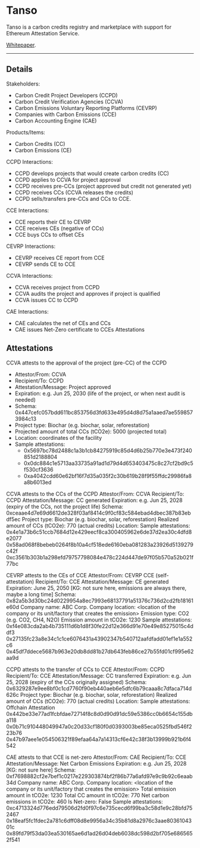 # Tanso

Tanso is a carbon credits registry and marketplace with support for Ethereum Attestation Service.

[Whitepaper](https://docs.google.com/document/d/1-WQ08wNhecO2tWA-oNsmuYpA3qC-fQLblXSSCu-Wzfc/edit).

---

## Details

Stakeholders:

- Carbon Credit Project Developers (CCPD)
- Carbon Credit Verification Agencies (CCVA)
- Carbon Emissions Voluntary Reporting Platforms (CEVRP)
- Companies with Carbon Emissions (CCE)
- Carbon Accounting Engine (CAE)

Products/Items:

- Carbon Credits (CC)
- Carbon Emissions (CE)

CCPD Interactions:

- CCPD develops projects that would create carbon credits (CC)
- CCPD applies to CCVA for project approval
- CCPD receives pre-CCs (project approved but credit not generated yet)
- CCPD receives CCs (CCVA releases the credits)
- CCPD sells/transfers pre-CCs and CCs to CCE.

CCE Interactions:

- CCE reports their CE to CEVRP
- CCE receives CEs (negative of CCs)
- CCE buys CCs to offset CEs

CEVRP Interactions:

- CEVRP receives CE report from CCE
- CEVRP sends CE to CCE

CCVA Interactions:

- CCVA receives project from CCPD
- CCVA audits the project and approves if project is qualified
- CCVA issues CC to CCPD

CAE Interactions:

- CAE calculates the net of CEs and CCs
- CAE issues Net-Zero certificate to CCEs
  Attestations

## Attestations

CCVA attests to the approval of the project (pre-CC) of the CCPD

- Attestor/From: CCVA
- Recipient/To: CCPD
- Attestation/Message: Project approved
- Expiration: e.g. Jun 25, 2030 (life of the project, or when next audit is needed)
- Schema: 0x447cefc057bdd611bc853756d3fd633e495d4d8d75a1aaed7ae5598573984c13
- Project type: Biochar (e.g. biochar, solar, reforestation)
- Projected amount of total CCs (tCO2e): 5000 (projected total)
- Location: coordinates of the facility
- Sample attestations:
  - 0x5697bc78d2488c1a3b1cb84275919c85d4d6b25b770e3e473f240851d2188804
  - 0x0dc884c1e5713aa33735a91ad1d79d4d653403475c8c27cf2bd9c5f530cf3636
  - 0xa4042cdd60e62bf16f7d35a035f2c30b619b28f9f55ffdc29986fa8a8b6013ed

CCVA attests to the CCs of the CCPD
Attestor/From: CCVA
Recipient/To: CCPD
Attestation/Message: CC generated
Expiration: e.g. Jun 25, 2028 (expiry of the CCs, not the project life)
Schema: 0xceaae4d7e69d6612de328f03af8414c9f0cf83c584ebad4dbec387b83ebdf5ec
Project type: Biochar (e.g. biochar, solar, reforestation)
Realized amount of CCs (tCO2e): 770 (actual credits)
Location: <coordinates of the facility>
Sample attestations:
0x4e1a73b6c51ccb7684d12e429eecf8ca300405962e6de37d2ea30c4dfd8e2077
0x58ad068f8bebeb0264f8b10a4cf518ede6160eba081283a23926d5139279c42f
0xc3561b303b1a298efd79757798084e478c224d447de97f05b570a52b021f77bc

CEVRP attests to the CEs of CCE
Attestor/From: CEVRP CCE (self-attestation)
Recipient/To: CCE
Attestation/Message: CE generated
Expiration: June 25, 2050 [KG: not sure here, emissions are always there, maybe a long time]
Schema: 0x82a5b3d30bc24d0229954a8ec7993e68137791a51376c736d2cd2fb18161e60d
Company name: ABC Corp.
Company location: <location of the company or its unit/factory that creates the emission>
Emission type: CO2 (e.g. CO2, CH4, N2O)
Emission amount in tCO2e: 1230
Sample attestations:
0xf4e083cda2ab4b735111d6b1d8f30fe22d12e366d91e70e49e85275015c4ddf3
0x27135fc23a8e34c1c1ce6076431a43902347b540712aafdfadd01ef1e1a552c6
0x45df7ddece5687b963e20db8dd81b27db643feb86ce27b55fd01cf995e62aa9d

CCPD attests to the transfer of CCs to CCE
Attestor/From: CCPD
Recipient/To: CCE
Attestation/Message: CC transferred
Expiration: e.g. Jun 25, 2028 (expiry of the CCs originally assigned)
Schema: 0x6329287e9ee8bf0c1cd7760f90eb440aeb6e5dfc6b79caaa8c7dfaca714d626c
Project type: Biochar (e.g. biochar, solar, reforestation)
Realized amount of CCs (tCO2e): 770 (actual credits)
Location: <coordinates of the facility generated the credits>
Sample attestations:
Offchain Attestation
0x442be33e77ad1fcbfdae72714f8c8d0d90d91dc59e5386cc0b6654c155dba118
0x0b71c910448049947a0c20d33cf180f0d0393003be85eca0525fbd546f223b76
0x47b97aee1e054506321f89efaa64a7a14313cf6e42c38f3b13999b921b6f4542

CAE attests to that CCE is net-zero
Attestor/From: CAE
Recipient/To: CCE
Attestation/Message: Net Carbon Emissions
Expiration: e.g. Jun 25, 2028 [KG: not sure here]
Schema: 0xf7698882cf2e7bef1c0217e229303874bf2f86b77a6afd97e9c9b92c6eaab34d
Company name: ABC Corp.
Company location: <location of the company or its unit/factory that creates the emission>
Total emission amount in tCO2e: 1230
Total CC amount in tCO2e: 770
Net carbon emissions in tCO2e: 460
Is Net-zero: False
Sample attestations:
0xc4713324d776edd79506d2fd0f97c6e735cecd6f99ba3c58d1e9c28bfd752467
0x18eaf5fc1fdec2a781c6dff08d8e9956a34c35b81d8a2976c3aae8036104301c
0x89fd79f53da03ea530165ae6d1ad26d04deb6038dc598d2bf705e6865652f541
